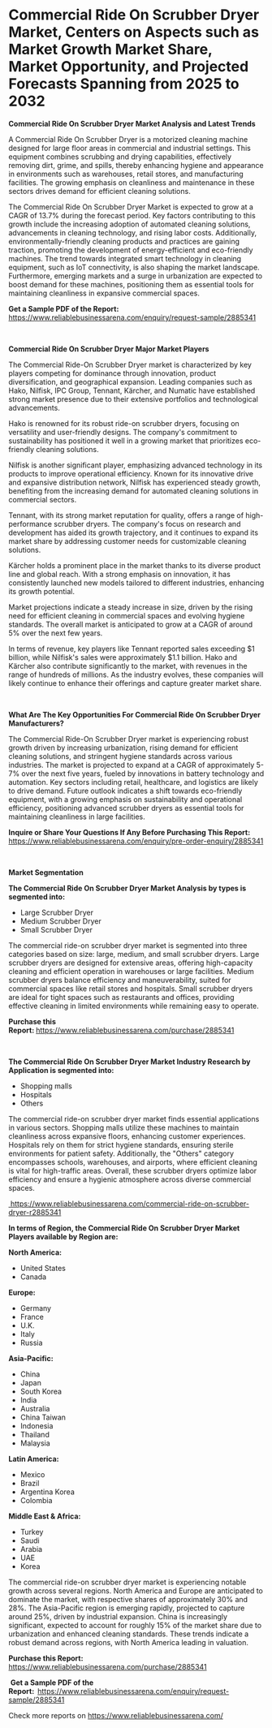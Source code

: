 <p><h1>Commercial Ride On Scrubber Dryer Market, Centers on Aspects such as Market Growth Market Share, Market Opportunity, and Projected Forecasts Spanning from 2025 to 2032</h1></p><p><strong>Commercial Ride On Scrubber Dryer Market Analysis and Latest Trends</strong></p>
<p><p>A Commercial Ride On Scrubber Dryer is a motorized cleaning machine designed for large floor areas in commercial and industrial settings. This equipment combines scrubbing and drying capabilities, effectively removing dirt, grime, and spills, thereby enhancing hygiene and appearance in environments such as warehouses, retail stores, and manufacturing facilities. The growing emphasis on cleanliness and maintenance in these sectors drives demand for efficient cleaning solutions.</p><p>The Commercial Ride On Scrubber Dryer Market is expected to grow at a CAGR of 13.7% during the forecast period. Key factors contributing to this growth include the increasing adoption of automated cleaning solutions, advancements in cleaning technology, and rising labor costs. Additionally, environmentally-friendly cleaning products and practices are gaining traction, promoting the development of energy-efficient and eco-friendly machines. The trend towards integrated smart technology in cleaning equipment, such as IoT connectivity, is also shaping the market landscape. Furthermore, emerging markets and a surge in urbanization are expected to boost demand for these machines, positioning them as essential tools for maintaining cleanliness in expansive commercial spaces.</p></p>
<p><strong>Get a Sample PDF of the Report:&nbsp;</strong> <a href="https://www.reliablebusinessarena.com/enquiry/request-sample/2885341?utm_campaign=3165&utm_medium=2&utm_source=Github&utm_content=ia&utm_term=13032025&utm_id=commercial-ride-on-scrubber-dryer">https://www.reliablebusinessarena.com/enquiry/request-sample/2885341</a></p>
<p>&nbsp;</p>
<p><strong>Commercial Ride On Scrubber Dryer Major Market Players</strong></p>
<p><p>The Commercial Ride-On Scrubber Dryer market is characterized by key players competing for dominance through innovation, product diversification, and geographical expansion. Leading companies such as Hako, Nilfisk, IPC Group, Tennant, Kärcher, and Numatic have established strong market presence due to their extensive portfolios and technological advancements.</p><p>Hako is renowned for its robust ride-on scrubber dryers, focusing on versatility and user-friendly designs. The company's commitment to sustainability has positioned it well in a growing market that prioritizes eco-friendly cleaning solutions.</p><p>Nilfisk is another significant player, emphasizing advanced technology in its products to improve operational efficiency. Known for its innovative drive and expansive distribution network, Nilfisk has experienced steady growth, benefiting from the increasing demand for automated cleaning solutions in commercial sectors.</p><p>Tennant, with its strong market reputation for quality, offers a range of high-performance scrubber dryers. The company's focus on research and development has aided its growth trajectory, and it continues to expand its market share by addressing customer needs for customizable cleaning solutions.</p><p>Kärcher holds a prominent place in the market thanks to its diverse product line and global reach. With a strong emphasis on innovation, it has consistently launched new models tailored to different industries, enhancing its growth potential.</p><p>Market projections indicate a steady increase in size, driven by the rising need for efficient cleaning in commercial spaces and evolving hygiene standards. The overall market is anticipated to grow at a CAGR of around 5% over the next few years.</p><p>In terms of revenue, key players like Tennant reported sales exceeding $1 billion, while Nilfisk's sales were approximately $1.1 billion. Hako and Kärcher also contribute significantly to the market, with revenues in the range of hundreds of millions. As the industry evolves, these companies will likely continue to enhance their offerings and capture greater market share.</p></p>
<p>&nbsp;</p>
<p><strong>What Are The Key Opportunities For Commercial Ride On Scrubber Dryer Manufacturers?</strong></p>
<p><p>The Commercial Ride-On Scrubber Dryer market is experiencing robust growth driven by increasing urbanization, rising demand for efficient cleaning solutions, and stringent hygiene standards across various industries. The market is projected to expand at a CAGR of approximately 5-7% over the next five years, fueled by innovations in battery technology and automation. Key sectors including retail, healthcare, and logistics are likely to drive demand. Future outlook indicates a shift towards eco-friendly equipment, with a growing emphasis on sustainability and operational efficiency, positioning advanced scrubber dryers as essential tools for maintaining cleanliness in large facilities.</p></p>
<p><strong>Inquire or Share Your Questions If Any Before Purchasing This Report:</strong> <a href="https://www.reliablebusinessarena.com/enquiry/pre-order-enquiry/2885341?utm_campaign=3165&utm_medium=2&utm_source=Github&utm_content=ia&utm_term=13032025&utm_id=commercial-ride-on-scrubber-dryer">https://www.reliablebusinessarena.com/enquiry/pre-order-enquiry/2885341</a></p>
<p>&nbsp;</p>
<p><strong>Market Segmentation</strong></p>
<p><strong>The Commercial Ride On Scrubber Dryer Market Analysis by types is segmented into:</strong></p>
<p><ul><li>Large Scrubber Dryer</li><li>Medium Scrubber Dryer</li><li>Small Scrubber Dryer</li></ul></p>
<p><p>The commercial ride-on scrubber dryer market is segmented into three categories based on size: large, medium, and small scrubber dryers. Large scrubber dryers are designed for extensive areas, offering high-capacity cleaning and efficient operation in warehouses or large facilities. Medium scrubber dryers balance efficiency and maneuverability, suited for commercial spaces like retail stores and hospitals. Small scrubber dryers are ideal for tight spaces such as restaurants and offices, providing effective cleaning in limited environments while remaining easy to operate.</p></p>
<p><strong>Purchase this Report:&nbsp;</strong><a href="https://www.reliablebusinessarena.com/purchase/2885341?utm_campaign=3165&utm_medium=2&utm_source=Github&utm_content=ia&utm_term=13032025&utm_id=commercial-ride-on-scrubber-dryer">https://www.reliablebusinessarena.com/purchase/2885341</a></p>
<p>&nbsp;</p>
<p><strong>The Commercial Ride On Scrubber Dryer Market Industry Research by Application is segmented into:</strong></p>
<p><ul><li>Shopping malls</li><li>Hospitals</li><li>Others</li></ul></p>
<p><p>The commercial ride-on scrubber dryer market finds essential applications in various sectors. Shopping malls utilize these machines to maintain cleanliness across expansive floors, enhancing customer experiences. Hospitals rely on them for strict hygiene standards, ensuring sterile environments for patient safety. Additionally, the "Others" category encompasses schools, warehouses, and airports, where efficient cleaning is vital for high-traffic areas. Overall, these scrubber dryers optimize labor efficiency and ensure a hygienic atmosphere across diverse commercial spaces.</p></p>
<p><a href="https://www.reliablebusinessarena.com/commercial-ride-on-scrubber-dryer-r2885341?utm_campaign=3165&utm_medium=2&utm_source=Github&utm_content=ia&utm_term=13032025&utm_id=commercial-ride-on-scrubber-dryer">&nbsp;https://www.reliablebusinessarena.com/commercial-ride-on-scrubber-dryer-r2885341</a></p>
<p><strong>In terms of Region, the Commercial Ride On Scrubber Dryer Market Players available by Region are:</strong></p>
<p>
    <p> <strong> North America: </strong>
        <ul>
            <li>United States</li>
            <li>Canada</li>
        </ul>
        </p> 
    <p> <strong> Europe: </strong>
        <ul>
            <li>Germany</li>
            <li>France</li>
            <li>U.K.</li>
            <li>Italy</li>
            <li>Russia</li>
        </ul>
        </p> 
    <p> <strong> Asia-Pacific: </strong>
        <ul>
            <li>China</li>
            <li>Japan</li>
            <li>South Korea</li>
            <li>India</li>
            <li>Australia</li>
            <li>China Taiwan</li>
            <li>Indonesia</li>
            <li>Thailand</li>
            <li>Malaysia</li>
        </ul>
        </p> 
    <p> <strong> Latin America: </strong>
        <ul>
            <li>Mexico</li>
            <li>Brazil</li>
            <li>Argentina Korea</li>
            <li>Colombia</li>
        </ul>
        </p> 
    <p> <strong> Middle East & Africa: </strong>
        <ul>
            <li>Turkey</li>
            <li>Saudi</li>
            <li>Arabia</li>
            <li>UAE</li>
            <li>Korea</li>
        </ul>
    </p>
    </p>
<p><p>The commercial ride-on scrubber dryer market is experiencing notable growth across several regions. North America and Europe are anticipated to dominate the market, with respective shares of approximately 30% and 28%. The Asia-Pacific region is emerging rapidly, projected to capture around 25%, driven by industrial expansion. China is increasingly significant, expected to account for roughly 15% of the market share due to urbanization and enhanced cleaning standards. These trends indicate a robust demand across regions, with North America leading in valuation.</p></p>
<p><strong>Purchase this Report: </strong><a href="https://www.reliablebusinessarena.com/purchase/2885341?utm_campaign=3165&utm_medium=2&utm_source=Github&utm_content=ia&utm_term=13032025&utm_id=commercial-ride-on-scrubber-dryer">https://www.reliablebusinessarena.com/purchase/2885341</a></p>
<p>&nbsp;<strong>Get a Sample PDF of the Report:&nbsp;&nbsp;</strong><a href="https://www.reliablebusinessarena.com/enquiry/request-sample/2885341?utm_campaign=3165&utm_medium=2&utm_source=Github&utm_content=ia&utm_term=13032025&utm_id=commercial-ride-on-scrubber-dryer">https://www.reliablebusinessarena.com/enquiry/request-sample/2885341</a></p>
<p><strong></strong></p>
<p>Check more reports on <a href="https://www.reliablebusinessarena.com/?utm_campaign=3165&utm_medium=2&utm_source=Github&utm_content=ia&utm_term=13032025&utm_id=commercial-ride-on-scrubber-dryer">https://www.reliablebusinessarena.com/</a></p>